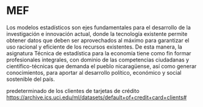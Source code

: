 # MEF
Los modelos estadísticos son ejes fundamentales para el desarrollo de la investigación e innovación actual, donde la tecnología existente permite obtener datos que deben ser aprovechados al máximo para garantizar el uso racional y eficiente de los recursos existentes. De esta manera, la asignatura Técnica de estadística para la economía tiene como fin formar profesionales integrales, con dominio de las competencias ciudadanas y científico-técnicas que demanda el pueblo nicaragüense, así como generar conocimientos, para aportar al desarrollo político, económico y social sostenible del país.



predeterminado de los clientes de tarjetas de crédito  https://archive.ics.uci.edu/ml/datasets/default+of+credit+card+clients#
